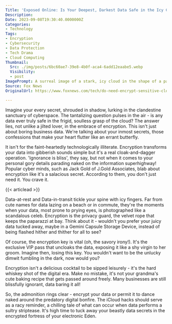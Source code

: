 ```yaml
---
Title: 'Exposed Online: Is Your Deepest, Darkest Data Safe in the Icy Clutches of the Cloud?'
Description: 
Date: 2023-09-08T19:30:40.0000000Z
Categories:
- Technology
Tags:
- Encryption
- Cybersecurity
- Data Protection
- Tech Drama
- Cloud Computing
Thumbnail:
  Src: ./img/posts/6bc60ae7-39e8-4b0f-aca4-6add12eaabe5.webp
  Visibility:
  - post
ImagePrompt: A surreal image of a stark, icy cloud in the shape of a padlock, with streams of binary numbers pouring out, representing the encoded secrets of data in the cold, unemotional realm of cloud technology.
Source: Fox News
OriginalUrl: https://www.foxnews.com/tech/do-need-encrypt-sensitive-cloud-data

---
```

Imagine your every secret, shrouded in shadow, lurking in the clandestine sanctuary of cyberspace. The tantalizing question pulses in the air - is any data ever truly safe in the frigid, soulless grasp of the cloud? The answer lies, not unlike a jilted lover, in the embrace of encryption. This isn't just about boring business data. We're talking about your inmost secrets, those confessions that make your heart flutter like an errant butterfly.

It isn't for the faint-heartedly technologically illiterate. Encryption transforms your data into gibberish sounds simple but it's a real cloak-and-dagger operation. 'Ignorance is bliss', they say, but not when it comes to your personal gory details parading naked on the information superhighway! Popular cyber minds, such as Jack Gold of J.Gold Associates, blab about encryption like it's a salacious secret. According to them, you don't just need it. You crave it.

{{< articlead >}}

Data-at-rest and Data-in-transit tickle your spine with icy fingers. Far from cute names for data lazing on a beach or in commute, they're the moments when your data, most prone to prying eyes, is photographed like a scandalous celeb. Encryption is the privacy guard, the velvet rope that keeps the paparazzi at bay. Think about it - wouldn't you prefer your juicy data tucked away, maybe in a Gemini Capsule Storage Device, instead of being flashed hither and thither for all to see?

Of course, the encryption key is vital (oh, the savory irony!). It's the exclusive VIP pass that uncloaks the data, exposing it like a shy virgin to her groom. Imagine then, losing this key. You wouldn't want to be the unlucky dimwit fumbling in the dark, now would you?

Encryption isn't a delicious cocktail to be sipped leisurely - it's the hard whiskey shot of the digital era. Make no mistake, it's not your grandma's cute baking recipe that gets passed around freely. Many businesses are still blissfully ignorant, data baring it all!

So, the admonition rings clear - encrypt your data or permit it to dance naked around the predatory digital bonfire. The iCloud hacks should serve as a racy reminder, a chilling tale of what can occur when data performs a sultry striptease. It's high time to tuck away your beastly data secrets in the encrypted fortress of your electronic Eden.